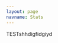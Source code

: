 ```yaml
---
layout: page
navname: Stats
---
```

TEST<a>shhdigfidgiyd</a>
<a><script src="mcstats.js"></script></a>
